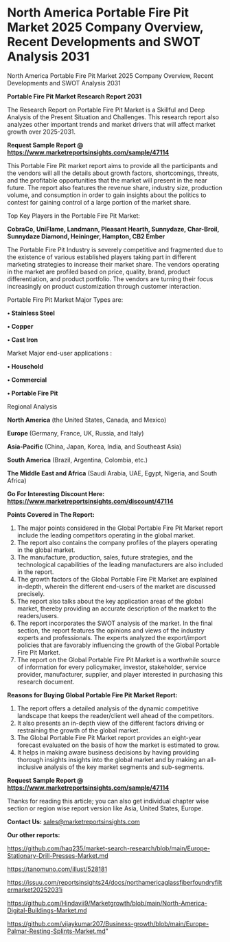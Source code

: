 # North America Portable Fire Pit Market 2025 Company Overview, Recent Developments and SWOT Analysis 2031
 North America Portable Fire Pit Market 2025 Company Overview, Recent Developments and SWOT Analysis 2031

<strong>Portable Fire Pit Market Research Report 2031</strong>

The Research Report on Portable Fire Pit Market is a Skillful and Deep Analysis of the Present Situation and Challenges. This research report also analyzes other important trends and market drivers that will affect market growth over 2025-2031.

<strong>Request Sample Report @ <a href=https://www.marketreportsinsights.com/sample/47114>https://www.marketreportsinsights.com/sample/47114</a></strong>

This Portable Fire Pit market report aims to provide all the participants and the vendors will all the details about growth factors, shortcomings, threats, and the profitable opportunities that the market will present in the near future. The report also features the revenue share, industry size, production volume, and consumption in order to gain insights about the politics to contest for gaining control of a large portion of the market share.

Top Key Players in the Portable Fire Pit Market:

<strong>CobraCo, UniFlame, Landmann, Pleasant Hearth, Sunnydaze, Char-Broil, Sunnydaze Diamond, Heininger, Hampton, CB2 Ember</strong>

The Portable Fire Pit Industry is severely competitive and fragmented due to the existence of various established players taking part in different marketing strategies to increase their market share. The vendors operating in the market are profiled based on price, quality, brand, product differentiation, and product portfolio. The vendors are turning their focus increasingly on product customization through customer interaction.

Portable Fire Pit Market Major Types are:

<strong>•  Stainless Steel

•  Copper

•  Cast Iron</strong>

Market Major end-user applications :

<strong>•  Household

•  Commercial

•  Portable Fire Pit</strong>

Regional Analysis

</u><strong><b>North America</b></strong> (the United States, Canada, and Mexico)

<strong><b>Europe </b></strong>(Germany, France, UK, Russia, and Italy)

<strong><b>Asia-Pacific</b></strong> (China, Japan, Korea, India, and Southeast Asia)

<strong><b>South America</b></strong> (Brazil, Argentina, Colombia, etc.)

<strong><b>The Middle East and Africa</b></strong> (Saudi Arabia, UAE, Egypt, Nigeria, and South Africa)

<strong>Go For Interesting Discount Here: <a href=https://www.marketreportsinsights.com/discount/47114>https://www.marketreportsinsights.com/discount/47114</a></strong>

<strong>Points Covered in The Report:</strong>
<ol>
  <li>The major points considered in the Global Portable Fire Pit Market report include the leading competitors operating in the global market.</li>
  <li>The report also contains the company profiles of the players operating in the global market.</li>
  <li>The manufacture, production, sales, future strategies, and the technological capabilities of the leading manufacturers are also included in the report.</li>
  <li>The growth factors of the Global Portable Fire Pit Market are explained in-depth, wherein the different end-users of the market are discussed precisely.</li>
  <li>The report also talks about the key application areas of the global market, thereby providing an accurate description of the market to the readers/users.</li>
  <li>The report incorporates the SWOT analysis of the market. In the final section, the report features the opinions and views of the industry experts and professionals. The experts analyzed the export/import policies that are favorably influencing the growth of the Global Portable Fire Pit Market.</li>
  <li>The report on the Global Portable Fire Pit Market is a worthwhile source of information for every policymaker, investor, stakeholder, service provider, manufacturer, supplier, and player interested in purchasing this research document.</li>
</ol>
<strong>Reasons for Buying Global Portable Fire Pit Market Report:</strong>

<ol>
  <li>The report offers a detailed analysis of the dynamic competitive landscape that keeps the reader/client well ahead of the competitors.</li>
  <li>It also presents an in-depth view of the different factors driving or restraining the growth of the global market.</li>
  <li>The Global Portable Fire Pit Market report provides an eight-year forecast evaluated on the basis of how the market is estimated to grow.</li>
  <li>It helps in making aware business decisions by having providing thorough insights insights into the global market and by making an all-inclusive analysis of the key market segments and sub-segments.</li>
</ol>
<strong>Request Sample Report @ <a href=https://www.marketreportsinsights.com/sample/47114>https://www.marketreportsinsights.com/sample/47114</a></strong>


Thanks for reading this article; you can also get individual chapter wise section or region wise report version like Asia, United States, Europe.

<strong>Contact Us:</strong>
sales@marketreportsinsights.com

<strong>Our other reports:</strong>

<a href=https://github.com/haq235/market-search-research/blob/main/Europe-Stationary-Drill-Presses-Market.md>https://github.com/haq235/market-search-research/blob/main/Europe-Stationary-Drill-Presses-Market.md</a>

<a href=https://tanomuno.com/illust/528181>https://tanomuno.com/illust/528181</a>

<a href=https://issuu.com/reportsinsights24/docs/northamericaglassfiberfoundryfiltermarket20252031i>https://issuu.com/reportsinsights24/docs/northamericaglassfiberfoundryfiltermarket20252031i</a>

<a href=https://github.com/Hindavii9/Marketgrowth/blob/main/North-America-Digital-Buildings-Market.md>https://github.com/Hindavii9/Marketgrowth/blob/main/North-America-Digital-Buildings-Market.md</a>

<a href=https://github.com/vijaykumar207/Business-growth/blob/main/Europe-Palmar-Resting-Splints-Market.md>https://github.com/vijaykumar207/Business-growth/blob/main/Europe-Palmar-Resting-Splints-Market.md</a>"
